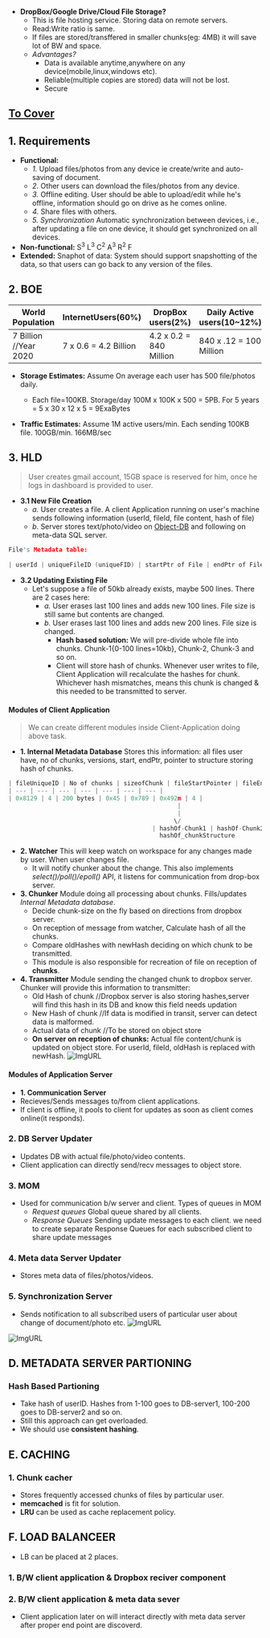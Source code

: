 - **DropBox/Google Drive/Cloud File Storage?**
  - This is file hosting service. Storing data on remote servers.
  - Read:Write ratio is same.
  - If files are stored/transffered in smaller chunks(eg: 4MB) it will save lot of BW and space.
  - *Advantages?* 
    - Data is available anytime,anywhere on any device(mobile,linux,windows etc).
    - Reliable(multiple copies are stored) data will not be lost.
    - Secure

## [To Cover](/System-Design/Scalable)

## 1. Requirements
- **Functional:**
  - *1.* Upload files/photos from any device ie create/write and auto-saving of document.
  - *2.* Other users can download the files/photos from any device.
  - *3.* Offline editing. User should be able to upload/edit while he's offline, information should go on drive as he comes online.
  - *4.* Share files with others.
  - *5. Synchronization* Automatic synchronization between devices, i.e., after updating a file on one device, it should get synchronized on all devices.
- **Non-functional:** S<sup>3</sup> L<sup>3</sup> C<sup>2</sup> A<sup>3</sup> R<sup>2</sup> F
- **Extended:** Snaphot of data: System should support snapshotting of the data, so that users can go back to any version of the files.

## 2. BOE

|World Population|InternetUsers(60%)|DropBox users(2%)|Daily Active users(10~12%)|
|---|---|---|---|
|7 Billion //Year 2020|7 x 0.6 = 4.2 Billion|4.2 x 0.2 = 840 Million |840 x .12 = 100 Million|

- **Storage Estimates:** Assume On average each user has 500 file/photos daily. 
  - Each file=100KB. Storage/day 100M x 100K x 500 = 5PB. For 5 years = 5 x 30 x 12 x 5 = 9ExaBytes

- **Traffic Estimates:** Assume 1M active users/min. Each sending 100KB file. 100GB/min. 166MB/sec

## 3. HLD
> User creates gmail account, 15GB space is reserved for him, once he logs in dashboard is provided to user.

- **3.1 New File Creation**
  - *a.* User creates a file. A client Application running on user's machine sends following information (userId, fileId, file content, hash of file)
  - *b.* Server stores text/photo/video on [Object-DB]() and following on meta-data SQL server.
```c
File's Metadata table:
   
| userId | uniqueFileID (uniqueFID) | startPtr of File | endPtr of File | sha3HashOfFile | ActualFileLocation (PtrOnDB) | Directory structure | Shared-With |
```

- **3.2 Updating Existing File**
  - Let's suppose a file of 50kb already exists, maybe 500 lines. There are 2 cases here:
    - *a.* User erases last 100 lines and adds new 100 lines. File size is still same but contents are changed.
    - *b.* User erases last 100 lines and adds new 200 lines. File size is changed.
      - **Hash based solution:** We will pre-divide whole file into chunks. Chunk-1{0-100 lines=10kb}, Chunk-2, Chunk-3 and so on.
      - Client will store hash of chunks. Whenever user writes to file, Client Application will recalculate the hashes for chunk. Whichever hash mismatches, means this chunk is changed & this needed to be transmitted to server.
 
#### Modules of Client Application
> We can create different modules inside Client-Application doing above task.
  - **1. Internal Metadata Database** Stores this information: all files user have, no of chunks, versions, start, endPtr, pointer to structure storing hash of chunks.
```c
| fileUniqueID | No of chunks | sizeofChunk | fileStartPointer | fileEndPointer | ptrTo_hash_structure | version |
| --- | --- | --- | --- | --- | --- | --- |
| 0x8129 | 4 | 200 bytes | 0x45 | 0x789 | 0x492m | 4 |
                                               |
                                               | 
                                              \/
                                        | hashOf-Chunk1 | hashOf-Chunk2 | hashOf-Chunk3 | hashOf-Chunk4 |
                                          hashOf_chunkStructure
```

  - **2. Watcher** This will keep watch on workspace for any changes made by user. When user changes file.
     - It will notify chunker about the change. This also implements *select()/poll()/epoll()* API, it listens for communication from drop-box server.
  - **3. Chunker** Module doing all processing about chunks. Fills/updates *Internal Metadata database*.
     - Decide chunk-size on the fly based on directions from dropbox server.
     - On reception of message from watcher, Calculate hash of all the chunks.
     - Compare oldHashes with newHash deciding on which chunk to be transmitted.
     - This module is also responsible for recreation of file on reception of **chunks**.
  - **4. Transmitter** Module sending the changed chunk to dropbox server. Chunker will provide this information to transmitter:
      - Old Hash of chunk        //Dropbox server is also storing hashes,server will find this hash in its DB and know this field needs updation
      - New Hash of chunk        //If data is modified in transit, server can detect data is malformed.
      - Actual data of chunk     //To be stored on object store
      - **On server on reception of chunks:** Actual file content/chunk is updated on object store. For userId, fileId, oldHash is replaced with newHash.
 ![ImgURL](https://i.ibb.co/TMDWjLr/dropbox-client-application.png)

#### Modules of Application Server
- **1. Communication Server**
- Recieves/Sends messages to/from client applications.
- If client is offline, it pools to client for updates as soon as client comes online(it responds).
### 2. **DB Server Updater** 
- Updates DB with actual file/photo/video contents.
- Client application can directly send/recv messages to object store.
### 3. **MOM** 
- Used for communication b/w server and client. Types of queues in MOM
  - *Request queues* Global queue shared by all clients.
  - *Response Queues* Sending update messages to each client. we need to create separate Response Queues for each subscribed client to share update messages
### 4. **Meta data Server Updater** 
- Stores meta data of files/photos/videos. 
### 5. **Synchronization Server** 
- Sends notification to all subscribed users of particular user about change of document/photo etc.
![ImgURL](https://i.ibb.co/1XMg8Zk/dropbox-server.png)

![ImgURL](https://i.ibb.co/fN50SNG/dropbox-server1.png)


## D. METADATA SERVER PARTIONING
### Hash Based Partioning
- Take hash of userID. Hashes from 1-100 goes to DB-server1, 100-200 goes to DB-server2 and so on.
- Still this approach can get overloaded.
- We should use **consistent hashing**.

## E. CACHING
### 1. Chunk cacher
- Stores frequently accessed chunks of files by particular user.
- **memcached** is fit for solution.
- **LRU** can be used as cache replacement policy.

## F. LOAD BALANCEER
- LB can be placed at 2 places.
### 1. B/W client application & Dropbox reciver component
### 2. B/W client application & meta data sever
- Client application later on will interact directly with meta data server after proper end point are discoverd.


  
